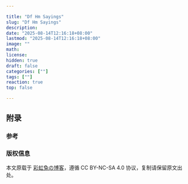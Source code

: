 ```yaml
---

title: "Df Hm Sayings"
slug: "Df Hm Sayings"
description: 
date: "2025-08-14T12:16:18+08:00"
lastmod: "2025-08-14T12:16:18+08:00"
image: ""
math: 
license: 
hidden: true
draft: false 
categories: [""]
tags: [""]
reaction: true
top: false

---
```


## 附录

### 参考

### 版权信息

本文原载于 [彩虹兔の博客](https://cai-hong-tu-blog.pages.dev/)，遵循 CC BY-NC-SA 4.0 协议，复制请保留原文出处。
